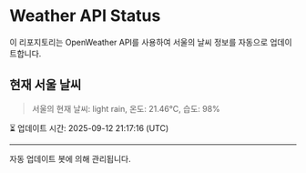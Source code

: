 
# Weather API Status

이 리포지토리는 OpenWeather API를 사용하여 서울의 날씨 정보를 자동으로 업데이트합니다.

## 현재 서울 날씨
> 서울의 현재 날씨: light rain, 온도: 21.46°C, 습도: 98%

⏳ 업데이트 시간: 2025-09-12 21:17:16 (UTC)

---
자동 업데이트 봇에 의해 관리됩니다.
